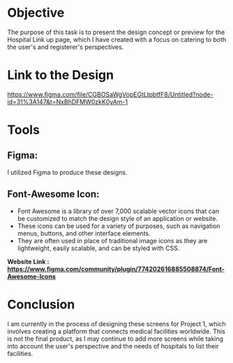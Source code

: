 # Objective
The purpose of this task is to present the design concept or preview for the Hospital Link up page, which I have created with a focus on catering to both the user's and registerer's perspectives.

# Link to the Design
https://www.figma.com/file/CGBOSaWgVopEGtLtpbtfF8/Untitled?node-id=31%3A147&t=NxBhDFMW0zkK0yAm-1

# Tools
## Figma: 

I utilized Figma to produce these designs.

## Font-Awesome Icon:

* Font Awesome is a library of over 7,000 scalable vector icons that can be customized to match the design style of an application or website.
* These icons can be used for a variety of purposes, such as navigation menus, buttons, and other interface elements.
* They are often used in place of traditional image icons as they are lightweight, easily scalable, and can be styled with CSS.

**Website Link : https://www.figma.com/community/plugin/774202616885508874/Font-Awesome-Icons**

# Conclusion
I am currently in the process of designing these screens for Project 1, which involves creating a platform that connects medical facilities worldwide.
This is not the final product, as I may continue to add more screens while taking into account the user's perspective and the needs of hospitals to 
list their facilities.
